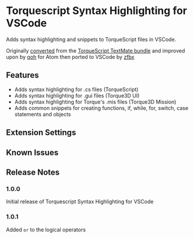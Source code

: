 # Torquescript Syntax Highlighting for VSCode

Adds syntax highlighting and snippets to TorqueScript files in VSCode.

Originally [converted](http://atom.io/docs/latest-converting-a-text-mate-bundle) from the [TorqueScript TextMate bundle](http://mysterycoconut.com/tsmate/) and improved upon by [qoh](https://github.com/qoh/language-torquescript) for Atom then ported to VSCode by [zfbx](https://github.com/zfbx/vscode-torquescript) 

## Features

* Adds syntax highlighting for .cs files (TorqueScript)
* Adds syntax highlighting for .gui files (Torque3D UI)
* Adds syntax highlighting for Torque's .mis files (Torque3D Mission)
* Adds common snippets for creating functions, if, while, for, switch, case statements and objects


## Extension Settings

## Known Issues

## Release Notes

### 1.0.0

Initial release of Torquescript Syntax Highlighting for VSCode

### 1.0.1

Added `or` to the logical operators
